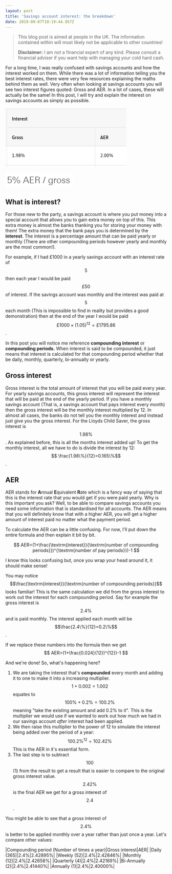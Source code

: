 ```yaml
---
layout: post
title: 'Savings account interest: the breakdown'
date: 2019-09-07T10:19:44.957Z
---
```

> This blog post is aimed at people in the UK. The information contained within will most likely not be applicable to other countries!
>
> **Disclaimer:** I am _not_ a financial expert of any kind. Please consult a financial adviser if you want help with managing your cold hard cash.

For a long time, I was really confused with savings accounts and how the interest worked on them. While there was a lot of information telling you the best interest rates, there were very few resources explaining the maths behind them as well. Very often when looking at savings accounts you will see two interest figures quoted: Gross and AER. In a lot of cases, these will actually be the same! In this post, I will try and explain the interest on savings accounts as simply as possible.

![Lloyds Child Saver](/images/uploads/chrome_2019-09-07_11-25-30.png "Lloyds Child Saver")

![HSBC Regular Saver](/images/uploads/chrome_2019-09-07_11-25-41.png "HSBC Regular Saver")

## What is interest?

For those new to the party, a savings account is where you put money into a special account that allows you to gain extra money on top of this. This extra money is almost the banks thanking you for storing your money with them! The extra money that the bank pays you is determined by the **interest**. The interest is a percentage amount that can be paid yearly or monthly (There are other compounding periods however yearly and monthly are the most common!). 

For example, if I had £1000 in a yearly savings account with an interest rate of $$5%$$ then each year I would be paid $$£50$$ of interest. If the savings account was monthly and the interest was paid at $$5%$$ each month (This is impossible to find in reality but provides a good demonstration) then at the end of the year I would be paid $$£1000\times (1.05)^{12}=£1795.86 $$. 

In this post you will notice me reference **compounding interest** or **compounding periods.** When interest is said to be compounded, it just means that interest is calculated for that compounding period whether that be daily, monthly, quarterly, bi-annually or yearly. 

## Gross interest

Gross interest is the total amount of interest that you will be paid every year. For yearly savings accounts, this gross interest will represent the interest that will be paid at the end of the yearly period. If you have a monthly savings account (That is, a savings account that pays interest every month) then the gross interest will be the monthly interest multiplied by 12. In almost all cases, the banks do not tell you the monthly interest and instead just give you the gross interest. For the Lloyds Child Saver, the gross interest is $$1.98\%$$. As explained before, this is all the months interest added up! To get the monthly interest, all we have to do is divide the interest by 12: $$ \frac{1.98\%}{12}=0.165\%$$.

## AER

AER stands for **A**nnual **E**quivalent **R**ate which is a fancy way of saying that this is the interest rate that you would get if you were paid yearly. Why is this important you ask? Well, to be able to compare savings accounts you need some information that is standardised for all accounts. The AER means that you will definitely know that with a higher AER, you will get a higher amount of interest paid no matter what the payment period.

To calculate the AER can be a little confusing. For now, I'll put down the entire formula and then explain it bit by bit.


$$
AER=(1+\frac{\textrm{interest}}{\textrm{number of compounding periods}})^{\textrm{number of pay periods}})-1
$$


I know this looks confusing but, once you wrap your head around it, it should make sense!

You may notice $$\frac{\textrm{interest}}{\textrm{number of compounding periods}}$$ looks familiar! This is the same calculation we did from the gross interest to work out the interest for each compounding period. Say for example the gross interest is $$2.4\%$$ and is paid monthly. The interest applied each month will be $$\frac{2.4\%}{12}=0.2\%$$. 


If we replace these numbers into the formula then we get
$$
AER=(1+\frac{0.024}{12})^{12})-1
$$

And we're done! So, what's happening here? 
1. We are taking the interest that's **compounded** every month and adding it to one to make it into a increasing multiplier. $$1+0.002=1.002$$ equates to $$100\%+0.2\%=100.2\%$$ meaning "take the existing amount and add 0.2% to it". This is the multiplier we would use if we wanted to work out how much we had in our savings account _after_ interest had been applied. 
2. We then raise this multiplier to the power of 12 to simulate the interest being added over the period of a year: $$100.2\%^{12}=102.42\%$$ This is the AER in it's essential form.
3. The last step is to subtract $$100%$$ (1) from the result to get a result that is easier to compare to the original gross interest value. $$2.42\%$$ is the final AER we get for a gross interest of $$2.4%$$.

You might be able to see that a gross interest of $$2.4\%$$ is better to be applied monthly over a year rather than just once a year. Let's compare other values:

|Compounding period (Number of times a year)|Gross interest|AER|
|Daily (365)|2.4%|2.42895%|
|Weekly (52)|2.4%|2.42846%|
|Monthly (12)|2.4%|2.42658%|
|Quarterly (4)|2.4%|2.42169%|
|Bi-Annually (2)|2.4%|2.41440%|
|Annually (1)|2.4%|2.40000%|
